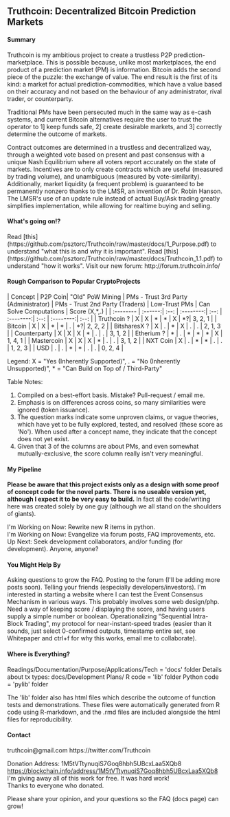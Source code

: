 <h2>Truthcoin: Decentralized Bitcoin Prediction Markets</h2>

<h4>Summary</h4>  
Truthcoin is my ambitious project to create a trustless P2P prediction-marketplace. This is possible because, unlike most marketplaces, the end product of a prediction market (PM) is information. Bitcoin adds the second piece of the puzzle: the exchange of value. The end result is the first of its kind: a market for actual prediction-commodities, which have a value based on their accuracy and not based on the behaviour of any administrator, rival trader, or counterparty.

Traditional PMs have been persecuted much in the same way as e-cash systems, and current Bitcoin alternatives require the user to trust the operator to 1] keep funds safe, 2] create desirable markets, and 3] correctly determine the outcome of markets.  

Contract outcomes are determined in a trustless and decentralized way, through a weighted vote based on present and past consensus with a unique Nash Equilibrium where all voters report accurately on the state of markets. Incentives are to only create contracts which are useful (measured by trading volume), and unambiguous (measured by vote-similarity). Additionally, market liquidity (a frequent problem) is guaranteed to be permanently nonzero thanks to the LMSR, an invention of Dr. Robin Hanson. The LMSR's use of an update rule instead of actual Buy/Ask trading greatly simplifies implementation, while allowing for realtime buying and selling.

<h4>What's going on!?</h4>
Read [this](https://github.com/psztorc/Truthcoin/raw/master/docs/1_Purpose.pdf) to understand "what this is and why it is important".  
Read [this](https://github.com/psztorc/Truthcoin/raw/master/docs/Truthcoin_1.1.pdf) to understand "how it works".  
Visit our new forum: http://forum.truthcoin.info/  

<h4>Rough Comparison to Popular CryptoProjects</h4>

| Concept   | P2P Coin| "Old" PoW Mining   | PMs - Trust 3rd Party (Administrator) | PMs - Trust 2nd Party (Traders) | Low-Trust PMs | Can Solve Computations | Score (X,*,.) |
| :-------- | :------:| :--: | :--------:| :--: | :--------:| :--: | :--------:| :--: |
| Truthcoin  ?  | X | X | * | * | X | *?| 3, 2, 1 |
| Bitcoin       | X | X | * | * | . | *?| 2, 2, 2 |
| BitsharesX ?  | X | . | * | X | . | . | 2, 1, 3 |
| Counterparty  | X | X | X | * | . | . | 3, 1, 2 |
| Etherium ?    | * | . | * | * | * | X | 1, 4, 1 |
| Mastercoin    | X | X | X | * | . | . | 3, 1, 2 |
| NXT Coin      | X | . | * | * | . | . | 1, 2, 3 |
| USD           | . | . | * | * | . | . | 0, 2, 4 |

Legend: X = "Yes (Inherently Supported)", . = "No (Inherently Unsupported)", * = "Can Build on Top of / Third-Party"

Table Notes:  
1. Compiled on a best-effort basis. Mistake? Pull-request / email me.  
2. Emphasis is on differences across coins, so many similarities were ignored (token issuance).  
3. The question marks indicate some unproven claims, or vague theories, which have yet to be fully explored, tested, and resolved (these score as 'No'). When used after a concept name, they indicate that the concept does not yet exist.  
4. Given that 3 of the columns are about PMs, and even somewhat mutually-exclusive, the score column really isn't very meaningful.


<h4>My Pipeline</h4>

**Please be aware that this project exists only as a design with some proof of concept code for the novel parts. There is no useable version yet, although I expect it to be very easy to build.** In fact all the code/writing here was created solely by one guy (although we all stand on the shoulders of giants).  

I'm Working on Now: Rewrite new R items in python.  
I'm Working on Now: Evangelize via forum posts, FAQ improvements, etc.  
Up Next: Seek development collaborators, and/or funding (for development). Anyone, anyone?  

<h4>You Might Help By</h4> 
Asking questions to grow the FAQ.  
Posting to the forum (I'll be adding more posts soon).  
Telling your friends (especially developers/investors).  
I'm interested in starting a website where I can test the Event Consensus Mechanism in various ways.  This probably involves some web design/php. Need a way of keeping score / displaying the score, and having users supply a simple number or boolean.  
Operationalizing "Sequential Intra-Block Trading", my protocol for near-instant-speed trades (easier than it sounds, just select 0-confirmed outputs, timestamp entire set, see Whitepaper and ctrl+f for why this works, email me to collaborate).  



<h4>Where is Everything?</h4>
Readings/Documentation/Purpose/Applications/Tech = 'docs' folder  
Details about tx types:  docs/Development Plans/  
R code = 'lib' folder  
Python code = 'pylib' folder  

The 'lib' folder also has html files which describe the outcome of function tests and demonstrations. These files were automatically generated from R code using R-markdown, and the .rmd files are included alongside the html files for reproducibility.



<h4>Contact</h4>
truthcoin@gmail.com  
https://twitter.com/Truthcoin  

Donation Address: 1M5tVTtynuqiS7Goq8hbh5UBcxLaa5XQb8  
https://blockchain.info/address/1M5tVTtynuqiS7Goq8hbh5UBcxLaa5XQb8  
I'm giving away all of this work for free. It was hard work!  
Thanks to everyone who donated.  
  
Please share your opinion, and your questions so the FAQ (docs page) can grow!  